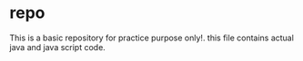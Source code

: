 # repo
This is a basic repository for practice purpose only!.
this file contains actual java and java script code.
